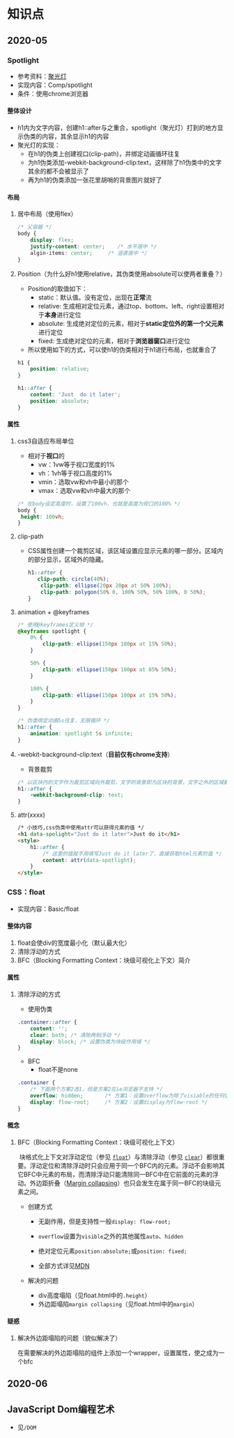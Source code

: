 # 知识点

## 2020-05

### Spotlight
- 参考资料：[聚光灯](https://www.bilibili.com/video/BV16E411N7Ru "spotlight")
 - 实现内容：Comp/spotlight
 - 条件：使用chrome浏览器

#### 整体设计

- h1内为文字内容，创建h1::after与之重合，spotlight（聚光灯）打到的地方显示伪类的内容，其余显示h1的内容
- 聚光灯的实现：
  - 在h1的伪类上创建视口(clip-path)，并绑定动画循环往复
  - 为h1伪类添加-webkit-background-clip:text，这样除了h1伪类中的文字其余的都不会被显示了
  - 再为h1的伪类添加一张花里胡哨的背景图片就好了

#### 布局

1. 居中布局（使用flex）

   ```css
   /* 父容器 */
   body {
       display: flex;
       justify-content: center;    /* 水平居中 */
       algin-items: center;		/* 竖直居中 */    
   }
   ```

2. Position（为什么好h1使用relative，其伪类使用absolute可以使两者重叠？）
   
   - Position的取值如下：
     - static：默认值。没有定位，出现在**正常**流
     - relative: 生成相对定位元素，通过top、bottom、left、right设置相对于**本身**进行定位
     - absolute: 生成绝对定位的元素，相对于**static定位外的第一个父元素**进行定位
     - fixed: 生成绝对定位的元素，相对于**浏览器窗口**进行定位
   - 所以使用如下的方式，可以使h1的伪类相对于h1进行布局，也就重合了
   
   ```css
   h1 {
       position: relative;
   }
   
   h1::after {
       content: 'Just  do it later';
       position: absolute;
   }
   ```
   



#### 属性

1. css3自适应布局单位

   - 相对于**视口**的
     - vw：1vw等于视口宽度的1%
     - vh：1vh等于视口高度的1%
     - vmin：选取vw和vh中最小的那个
     - vmax：选取vw和vh中最大的那个

   ```css
   /* 在body设定高度时，设置了100vh，也就是高度为视口的100% */
   body {
   	height: 100vh;
   }
   ```

2. clip-path
   
   - CSS属性创建一个裁剪区域，该区域设置应显示元素的哪一部分。区域内的部分显示，区域外的隐藏。
   
     ```css
     h1::after {
     	clip-path: circle(40%);
         clip-path: ellipse(20px 20px at 50% 100%);
         clip-path: polygon(50% 0, 100% 50%, 50% 100%, 0 50%);    
     }
     
     ```

3. animation + @keyframes

   ```css
   /* 使用@keyframes定义帧 */
   @keyframes spotlight {
       0% {
           clip-path: ellipse(150px 100px at 15% 50%);
       }
   
       50% {
           clip-path: ellipse(150px 100px at 85% 50%);
       }
   
       100% {
           clip-path: ellipse(150px 100px at 15% 50%);
       }
   }
   ```

   ```css
   /* 伪类绑定动画5s往复，无限循环 */
   h1::after {
       animation: spotlight 5s infinite;
   }
   ```

4. -webkit-background-clip:text（**目前仅有chrome支持**）

   - 背景裁剪

   ```css
   /* 以区块内的文字作为裁剪区域向外裁剪，文字的背景即为区块的背景，文字之外的区域都将被裁剪掉 */
   h1::after {
       -webkit-background-clip: text;
   }
   ```

5. attr(xxxx)

   ```html
   /* 小技巧,css伪类中使用attr可以获得元素的值 */
   <h1 data-spolight="Just do it later">Just do it</h1>
   <style>
       h1::after {
           /* 这里的值就不用填写Just do it later了，直接获取html元素的值 */
           content: attr(data-spotlight);
       }
   </style>
   ```

### CSS：float

- 实现内容：Basic/float

#### 整体内容

1. float会使div的宽度最小化（默认最大化）
2. 清除浮动的方式
3. BFC（Blocking Formatting Context：块级可视化上下文）简介

#### 属性

1. 清除浮动的方式

   - 使用伪类

   ```css
   .container::after {
       content: '';
       clear: both;	/* 清除两侧浮动 */
       display: block; /* 设置伪类为块级作用域 */
   }
   ```

   - BFC
     - float不是none

   ```css
   .container {
       /* 下面两个方案2选1，但是方案2在ie浏览器不支持 */
       overflow: hidden;       /* 方案1：设置overflow为除了visiable的任何值 */
       display: flow-root;     /* 方案2：设置display为flow-root */
   }
   ```

#### 概念

1. BFC（Blocking Formatting Context：块级可视化上下文）

   ​		块格式化上下文对浮动定位（参见 [`float`](https://developer.mozilla.org/zh-CN/docs/Web/CSS/float)）与清除浮动（参见 [`clear`](https://developer.mozilla.org/zh-CN/docs/Web/CSS/clear)）都很重要。浮动定位和清除浮动时只会应用于同一个BFC内的元素。浮动不会影响其它BFC中元素的布局，而清除浮动只能清除同一BFC中在它前面的元素的浮动。外边距折叠（[Margin collapsing](https://developer.mozilla.org/en-US/docs/Web/CSS/CSS_Box_Model/Mastering_margin_collapsing)）也只会发生在属于同一BFC的块级元素之间。

   - 创建方式

     - 无副作用，但是支持性一般```display: flow-root;```
     - ```overflow```设置为`visible`之外的其他属性`auto`、`hidden`
     - 绝对定位元素```position:absolute;```或```position: fixed;```

     - 全部方式详见[MDN](https://developer.mozilla.org/zh-CN/docs/Web/Guide/CSS/Block_formatting_context)

   - 解决的问题

     - div高度塌陷（见float.html中的`.height`）
     - 外边距塌陷`margin collapsing`（见float.html中的`margin`）

#### 疑惑

1. 解决外边距塌陷的问题（貌似解决了）

   在需要解决的外边距塌陷的组件上添加一个wrapper，设置属性，使之成为一个bfc

## 2020-06

## JavaScript Dom编程艺术

- 见`/DOM`